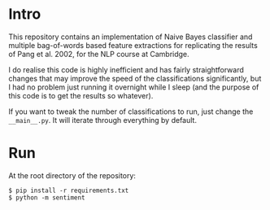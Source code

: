 # Intro

This repository contains an implementation of Naive Bayes classifier and multiple bag-of-words based feature extractions for replicating the results of Pang et al. 2002, for the NLP course at Cambridge.

I do realise this code is highly inefficient and has fairly straightforward changes that may improve the speed of the classifications significantly, but I had no problem just running it overnight while I sleep (and the purpose of this code is to get the results so whatever).

If you want to tweak the number of classifications to run, just change the `__main__.py`. It will iterate through everything by default.

# Run

At the root directory of the repository:
```
$ pip install -r requirements.txt
$ python -m sentiment
```
